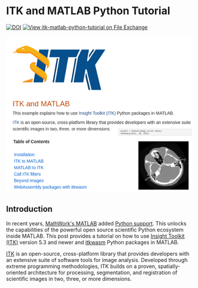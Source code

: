 # ITK and MATLAB Python Tutorial

[![DOI](https://zenodo.org/badge/606080472.svg)](https://zenodo.org/badge/latestdoi/606080472)
[![View itk-matlab-python-tutorial on File Exchange](https://www.mathworks.com/matlabcentral/images/matlab-file-exchange.svg)](https://www.mathworks.com/matlabcentral/fileexchange/125300-itk-matlab-python-tutorial)

![itk-matlab-python-tutorial](./itk-matlab-featured-image.png)

## Introduction

In recent years, [MathWork's MATLAB](https://www.mathworks.com/products/matlab.html) added [Python support](https://www.mathworks.com/help/matlab/call-python-libraries.html). This unlocks the capabilities of the powerful open source scientific Python ecosystem inside MATLAB. This post provides a tutorial on how to use [Insight Toolkit (ITK)](https://itk.org) version 5.3 and newer and [itkwasm](https://wasm.itk.org) Python packages in MATLAB.

[ITK](https://itk.org) is an open-source, cross-platform library that provides developers with an extensive suite of software tools for image analysis.  Developed through extreme programming methodologies, ITK builds on a proven, spatially-oriented architecture for processing, segmentation, and registration of scientific images in two, three, or more dimensions.
